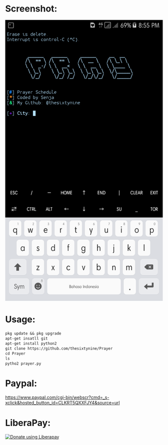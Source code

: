 # Screenshot:
![](./images/Screenshot.png)
# Usage:
```
pkg update && pkg upgrade
apt-get insatll git
apt-get install python2
git clone https://github.com/thesixtynine/Prayer
cd Prayer
ls
pytho2 prayer.py
```
# Paypal:
https://www.paypal.com/cgi-bin/webscr?cmd=_s-xclick&hosted_button_id=CLKRT5QXXFJY4&source=url
# LiberaPay:
<noscript><a href="https://liberapay.com/thesixtynine/donate"><img alt="Donate using Liberapay" src="https://liberapay.com/assets/widgets/donate.svg"></a></noscript>
